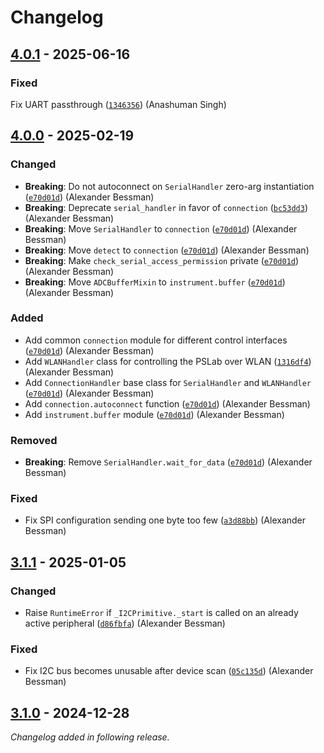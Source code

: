 # Changelog

## [4.0.1] - 2025-06-16

### Fixed

Fix UART passthrough ([`1346356`](https://github.com/fossasia/pslab-python/commit/1346356d3cf95691ea0e3e87be335659d5513ec8)) (Anashuman Singh)

## [4.0.0] - 2025-02-19

### Changed

- __Breaking__: Do not autoconnect on `SerialHandler` zero-arg instantiation ([`e70d01d`](https://github.com/fossasia/pslab-python/commit/e70d01d8761b7c0d8446994447849561450d5200)) (Alexander Bessman)
- __Breaking__: Deprecate `serial_handler` in favor of `connection` ([`bc53dd3`](https://github.com/fossasia/pslab-python/commit/bc53dd38830f3d70e908e2c4f1ae797a809231a6)) (Alexander Bessman)
- __Breaking__: Move `SerialHandler` to `connection` ([`e70d01d`](https://github.com/fossasia/pslab-python/commit/e70d01d8761b7c0d8446994447849561450d5200)) (Alexander Bessman)
- __Breaking__: Move `detect` to `connection` ([`e70d01d`](https://github.com/fossasia/pslab-python/commit/e70d01d8761b7c0d8446994447849561450d5200)) (Alexander Bessman)
- __Breaking__: Make `check_serial_access_permission` private ([`e70d01d`](https://github.com/fossasia/pslab-python/commit/e70d01d8761b7c0d8446994447849561450d5200)) (Alexander Bessman)
- __Breaking__: Move `ADCBufferMixin` to `instrument.buffer` ([`e70d01d`](https://github.com/fossasia/pslab-python/commit/e70d01d8761b7c0d8446994447849561450d5200)) (Alexander Bessman)

### Added

- Add common `connection` module for different control interfaces ([`e70d01d`](https://github.com/fossasia/pslab-python/commit/e70d01d8761b7c0d8446994447849561450d5200)) (Alexander Bessman)
- Add `WLANHandler` class for controlling the PSLab over WLAN ([`1316df4`](https://github.com/fossasia/pslab-python/commit/1316df452bff97106dc9313fe9458c93d7f954ab)) (Alexander Bessman)
- Add `ConnectionHandler` base class for `SerialHandler` and `WLANHandler` ([`e70d01d`](https://github.com/fossasia/pslab-python/commit/e70d01d8761b7c0d8446994447849561450d5200)) (Alexander Bessman)
- Add `connection.autoconnect` function ([`e70d01d`](https://github.com/fossasia/pslab-python/commit/e70d01d8761b7c0d8446994447849561450d5200)) (Alexander Bessman)
- Add `instrument.buffer` module ([`e70d01d`](https://github.com/fossasia/pslab-python/commit/e70d01d8761b7c0d8446994447849561450d5200)) (Alexander Bessman)

### Removed

- __Breaking__: Remove `SerialHandler.wait_for_data` ([`e70d01d`](https://github.com/fossasia/pslab-python/commit/e70d01d8761b7c0d8446994447849561450d5200)) (Alexander Bessman)

### Fixed

- Fix SPI configuration sending one byte too few ([`a3d88bb`](https://github.com/fossasia/pslab-python/commit/a3d88bbfeee8cdb012d033c6c80f40b971802851)) (Alexander Bessman)

## [3.1.1] - 2025-01-05

### Changed

- Raise `RuntimeError` if `_I2CPrimitive._start` is called on an already active peripheral ([`d86fbfa`](https://github.com/fossasia/pslab-python/commit/d86fbfa324b6671926a8548340221b40228c782c)) (Alexander Bessman)

### Fixed

- Fix I2C bus becomes unusable after device scan ([`05c135d`](https://github.com/fossasia/pslab-python/commit/05c135d8c59b5075a1d36e3af256022f5759a3a5)) (Alexander Bessman)

## [3.1.0] - 2024-12-28

_Changelog added in following release._

[4.0.1]: https://github.com/fossasia/pslab-python/releases/tag/4.0.1
[4.0.0]: https://github.com/fossasia/pslab-python/releases/tag/4.0.0
[3.1.1]: https://github.com/fossasia/pslab-python/releases/tag/3.1.1
[3.1.0]: https://github.com/fossasia/pslab-python/releases/tag/3.1.0
